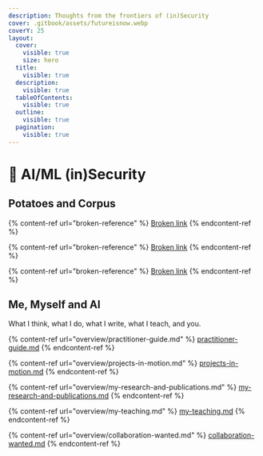 ```yaml
---
description: Thoughts from the frontiers of (in)Security
cover: .gitbook/assets/futureisnow.webp
coverY: 25
layout:
  cover:
    visible: true
    size: hero
  title:
    visible: true
  description:
    visible: true
  tableOfContents:
    visible: true
  outline:
    visible: true
  pagination:
    visible: true
---
```


# 👾 AI/ML (in)Security

## Potatoes and Corpus

{% content-ref url="broken-reference" %}
[Broken link](broken-reference)
{% endcontent-ref %}

{% content-ref url="broken-reference" %}
[Broken link](broken-reference)
{% endcontent-ref %}

{% content-ref url="broken-reference" %}
[Broken link](broken-reference)
{% endcontent-ref %}



## Me, Myself and AI

What I think, what I do, what I write, what I teach, and you.

{% content-ref url="overview/practitioner-guide.md" %}
[practitioner-guide.md](overview/practitioner-guide.md)
{% endcontent-ref %}

{% content-ref url="overview/projects-in-motion.md" %}
[projects-in-motion.md](overview/projects-in-motion.md)
{% endcontent-ref %}

{% content-ref url="overview/my-research-and-publications.md" %}
[my-research-and-publications.md](overview/my-research-and-publications.md)
{% endcontent-ref %}

{% content-ref url="overview/my-teaching.md" %}
[my-teaching.md](overview/my-teaching.md)
{% endcontent-ref %}

{% content-ref url="overview/collaboration-wanted.md" %}
[collaboration-wanted.md](overview/collaboration-wanted.md)
{% endcontent-ref %}
